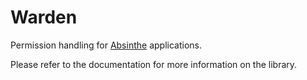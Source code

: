 # Warden

Permission handling for [Absinthe](https://github.com/absinthe-graphql/absinthe) applications.

Please refer to the documentation for more information on the library.